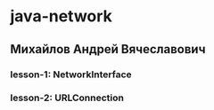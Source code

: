 # java-network
## Михайлов Андрей Вячеславович
### lesson-1: NetworkInterface
### lesson-2: URLConnection

